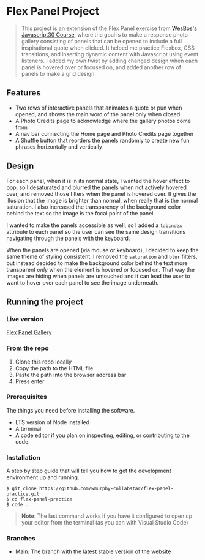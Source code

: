 # Flex Panel Project
> This project is an extension of the Flex Panel exercise from [WesBos's Javascript30 Course](https://github.com/wesbos/JavaScript30), where the goal is to make a response photo gallery consisting of panels that can be opened to include a full inspirational quote when clicked. It helped me practice Flexbox, CSS transitions, and inserting dynamic content with Javascript using event listeners. I added my own twist by adding changed design when each panel is hovered over or focused on, and added another row of panels to make a grid design.

## Features
- Two rows of interactive panels that animates a quote or pun when opened, and shows the main word of the panel only when closed
- A Photo Credits page to acknowledge where the gallery photos come from
- A nav bar connecting the Home page and Photo Credits page together 
- A Shuffle button that reorders the panels randomly to create new fun phrases horizontally and vertically

## Design
For each panel, when it is in its normal state, I wanted the hover effect to pop, so I desaturated and blurred the panels when not actively hovered over, and removed those filters when the panel is hovered over. It gives the illusion that the image is brighter than normal, when really that is the normal saturation. I also increased the transparency of the background color behind the text so the image is the focal point of the panel.

I wanted to make the panels accessible as well, so I added a `tabindex` attribute to each panel so the user can see the same design transitions navigating through the panels with the keyboard. 

When the panels are opened (via mouse or keyboard), I decided to keep the same theme of styling consistent. I removed the `saturation` and `blur` filters, but instead decided to make the background color behind the text more transparent _only_ when the element is hovered or focused on. That way the images are hiding when panels are untouched and it can lead the user to want to hover over each panel to see the image underneath. 

## Running the project
### Live version
[Flex Panel Gallery](https://wmurphy-collabstar.github.io/flex-panel-practice)

### From the repo
1. Clone this repo locally
2. Copy the path to the HTML file
3. Paste the path into the browser address bar
4. Press enter

### Prerequisites

The things you need before installing the software.

* LTS version of Node installed
* A terminal
* A code editor if you plan on inspecting, editing, or contributing to the code.

### Installation

A step by step guide that will tell you how to get the development environment up and running.

```
$ git clone https://github.com/wmurphy-collabstar/flex-panel-practice.git
$ cd flex-panel-practice
$ code .
```
> **Note**: The last command works if you have it configured to open up your editor from the terminal (as you can with Visual Studio Code)

### Branches

* Main: The branch with the latest stable version of the website

